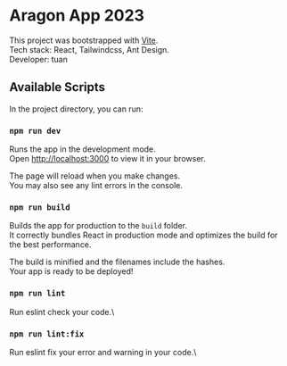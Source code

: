 # Aragon App 2023

This project was bootstrapped with [Vite](https://vitejs.dev/).\
Tech stack: React, Tailwindcss, Ant Design.\
Developer: tuan

## Available Scripts

In the project directory, you can run:

### `npm run dev`

Runs the app in the development mode.\
Open [http://localhost:3000](http://localhost:3000) to view it in your browser.

The page will reload when you make changes.\
You may also see any lint errors in the console.

### `npm run build`

Builds the app for production to the `build` folder.\
It correctly bundles React in production mode and optimizes the build for the best performance.

The build is minified and the filenames include the hashes.\
Your app is ready to be deployed!

### `npm run lint`

Run eslint check your code.\

### `npm run lint:fix`

Run eslint fix your error and warning in your code.\